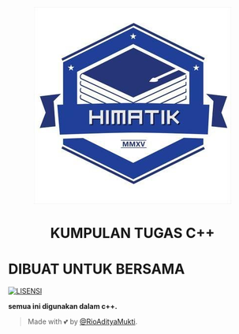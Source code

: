 <p align="center">
  <img src="./REPO/LOGO HIMATIK.jpg" alt="logo himatik">
</p>
<h1 align="center">
  <b>KUMPULAN TUGAS C++</b>
</h1>



# DIBUAT UNTUK BERSAMA
[![LISENSI](https://tse1.mm.bing.net/th?id=OIP.eEF4IGmeI2XBKsqws2-n3AHaBJ&pid=Api&P=0)](LISENSI)










<b>semua ini digunakan dalam c++.</b>

































> Made with 💕 by [@RioAdityaMukti](https://t.me/xyzcoco).                                      
